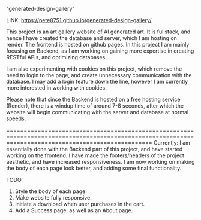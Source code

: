 "generated-design-gallery"

LINK: https://pete8751.github.io/generated-design-gallery/

This project is an art gallery website of AI generated art. It is fullstack, and hence I have created the database and server,
which I am hosting on render. The frontend is hosted on github pages.
In this project I am mainly focusing on Backend, as I am working on gaining more expertise in creating RESTful APIs, and optimizing databases.

I am also experimenting with cookies on this project, which remove the need to login to the page, and create unnecessary communication with the database.
I may add a login feature down the line, however I am currently more interested in working with cookies.

Please note that since the Backend is hosted on a free hosting service (Render), there is a windup time of around 7-8 seconds, after which the website
will begin communicating with the server and database at normal speeds.

======================================================================================================================================================
Currently: I am essentially done with the Backend part of this project, and have started working on the frontend. I have made the footers/headers
of the project aesthetic, and have increased responsiveness. I am now working on making the body of each page look better, and adding some final functionality.

TODO: 
1. Style the body of each page.
2. Make website fully responsive.
3. Initiate a download when user purchases in the cart.
4. Add a Success page, as well as an About page.

